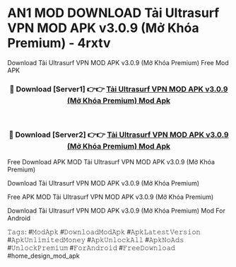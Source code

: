 # AN1 MOD DOWNLOAD Tải Ultrasurf VPN MOD APK v3.0.9 (Mở Khóa Premium) - 4rxtv
Download Tải Ultrasurf VPN MOD APK v3.0.9 (Mở Khóa Premium) Free Mod APK

<div align="center">
<h3>🔴 Download [Server1] 👉👉 <a href="https://apk-comot.site?title=Tải_Ultrasurf_VPN_MOD_APK_v3.0.9_(Mở_Khóa_Premium)">Tải Ultrasurf VPN MOD APK v3.0.9 (Mở Khóa Premium) Mod Apk</a></h3><br>

<h3>🔴 Download [Server2] 👉👉 <a href="https://apk-comot.site?title=Tải_Ultrasurf_VPN_MOD_APK_v3.0.9_(Mở_Khóa_Premium)">Tải Ultrasurf VPN MOD APK v3.0.9 (Mở Khóa Premium) Mod Apk</a></h3>
</div>


Free Download APK MOD Tải Ultrasurf VPN MOD APK v3.0.9 (Mở Khóa Premium)

Download Tải Ultrasurf VPN MOD APK v3.0.9 (Mở Khóa Premium) 

Free APK MOD Tải Ultrasurf VPN MOD APK v3.0.9 (Mở Khóa Premium) 

Download Tải Ultrasurf VPN MOD APK v3.0.9 (Mở Khóa Premium) Mod For Android

𝚃𝚊𝚐𝚜: #𝙼𝚘𝚍𝙰𝚙𝚔 #𝙳𝚘𝚠𝚗𝚕𝚘𝚊𝚍𝙼𝚘𝚍𝙰𝚙𝚔 #𝙰𝚙𝚔𝙻𝚊𝚝𝚎𝚜𝚝𝚅𝚎𝚛𝚜𝚒𝚘𝚗 #𝙰𝚙𝚔𝚄𝚗𝚕𝚒𝚖𝚒𝚝𝚎𝚍𝙼𝚘𝚗𝚎𝚢 #𝙰𝚙𝚔𝚄𝚗𝚕𝚘𝚌𝚔𝙰𝚕𝚕 #𝙰𝚙𝚔𝙽𝚘𝙰𝚍𝚜 #𝚄𝚗𝚕𝚘𝚌𝚔𝙿𝚛𝚎𝚖𝚒𝚞𝚖 #𝙵𝚘𝚛𝙰𝚗𝚍𝚛𝚘𝚒𝚍 #𝙵𝚛𝚎𝚎𝙳𝚘𝚠𝚗𝚕𝚘𝚊𝚍 #home_design_mod_apk